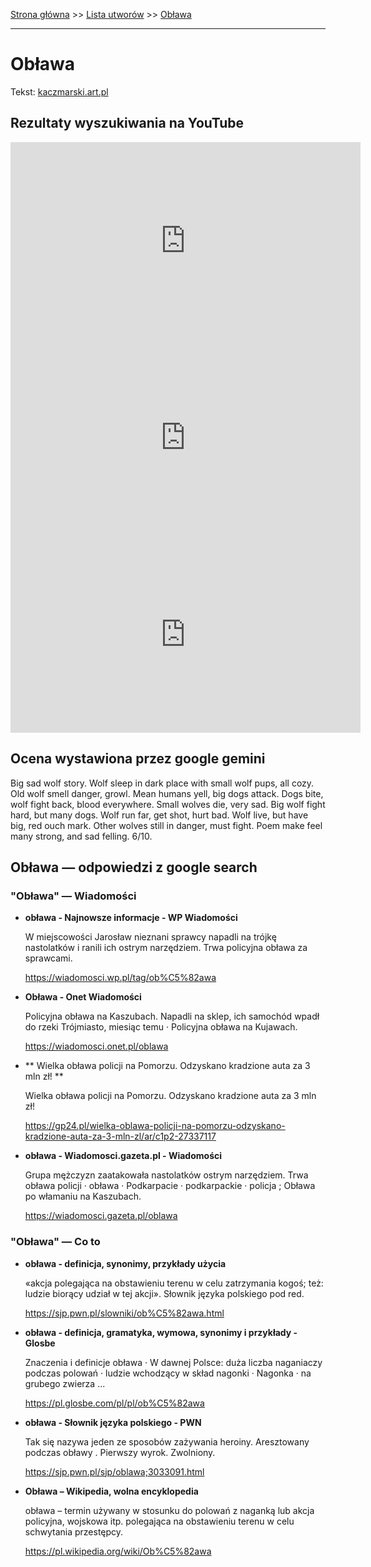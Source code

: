 [Strona główna](../index.md) >> [Lista utworów](../list.md) >> [Obława](367.md)

---

# Obława

Tekst: [kaczmarski.art.pl](https://www.kaczmarski.art.pl/tworczosc/wiersze/oblawa/)

## Rezultaty wyszukiwania na YouTube

<iframe width="560" height="315" src="https://www.youtube.com/embed/v0NAXRuc7Jg?si=IdontcarewhotheIRSsendsImnotpayingtaxes" title="YouTube video player" frameborder="0" allow="accelerometer; autoplay; clipboard-write; encrypted-media; gyroscope; picture-in-picture; web-share" referrerpolicy="strict-origin-when-cross-origin" allowfullscreen></iframe>

<iframe width="560" height="315" src="https://www.youtube.com/embed/bHXuEyq3EUw?si=IdontcarewhotheIRSsendsImnotpayingtaxes" title="YouTube video player" frameborder="0" allow="accelerometer; autoplay; clipboard-write; encrypted-media; gyroscope; picture-in-picture; web-share" referrerpolicy="strict-origin-when-cross-origin" allowfullscreen></iframe>

<iframe width="560" height="315" src="https://www.youtube.com/embed/3tOZvDO1iSk?si=IdontcarewhotheIRSsendsImnotpayingtaxes" title="YouTube video player" frameborder="0" allow="accelerometer; autoplay; clipboard-write; encrypted-media; gyroscope; picture-in-picture; web-share" referrerpolicy="strict-origin-when-cross-origin" allowfullscreen></iframe>

## Ocena wystawiona przez google gemini

Big sad wolf story. Wolf sleep in dark place with small wolf pups, all cozy. Old wolf smell danger, growl. Mean humans yell, big dogs attack. Dogs bite, wolf fight back, blood everywhere. Small wolves die, very sad. Big wolf fight hard, but many dogs. Wolf run far, get shot, hurt bad. Wolf live, but have big, red ouch mark. Other wolves still in danger, must fight. Poem make feel many strong, and sad felling. 6/10.


## Obława — odpowiedzi z google search

### "Obława" — Wiadomości

- **obława - Najnowsze informacje - WP Wiadomości**

    W miejscowości Jarosław nieznani sprawcy napadli na trójkę nastolatków i ranili ich ostrym narzędziem. Trwa policyjna obława za sprawcami. 

   <https://wiadomosci.wp.pl/tag/ob%C5%82awa>
- **Obława - Onet Wiadomości**

    Policyjna obława na Kaszubach. Napadli na sklep, ich samochód wpadł do rzeki Trójmiasto, miesiąc temu · Policyjna obława na Kujawach. 

   <https://wiadomosci.onet.pl/oblawa>
- **  Wielka obława policji na Pomorzu. Odzyskano kradzione auta za 3 mln zł!  **

    Wielka obława policji na Pomorzu. Odzyskano kradzione auta za 3 mln zł! 

   <https://gp24.pl/wielka-oblawa-policji-na-pomorzu-odzyskano-kradzione-auta-za-3-mln-zl/ar/c1p2-27337117>
- **obława - Wiadomosci.gazeta.pl - Wiadomości**

    Grupa mężczyzn zaatakowała nastolatków ostrym narzędziem. Trwa obława policji · obława · Podkarpacie · podkarpackie · policja ; Obława po włamaniu na Kaszubach. 

   <https://wiadomosci.gazeta.pl/oblawa>

### "Obława" — Co to

- **obława - definicja, synonimy, przykłady użycia**

    «akcja polegająca na obstawieniu terenu w celu zatrzymania kogoś; też: ludzie biorący udział w tej akcji». Słownik języka polskiego pod red. 

   <https://sjp.pwn.pl/slowniki/ob%C5%82awa.html>
- **obława - definicja, gramatyka, wymowa, synonimy i przykłady - Glosbe**

    Znaczenia i definicje obława · W dawnej Polsce: duża liczba naganiaczy podczas polowań · ludzie wchodzący w skład nagonki · Nagonka · na grubego zwierza ... 

   <https://pl.glosbe.com/pl/pl/ob%C5%82awa>
- **obława - Słownik języka polskiego - PWN**

    Tak się nazywa jeden ze sposobów zażywania heroiny. Aresztowany podczas obławy . Pierwszy wyrok. Zwolniony. 

   <https://sjp.pwn.pl/sjp/oblawa;3033091.html>
- **Obława – Wikipedia, wolna encyklopedia**

    obława – termin używany w stosunku do polowań z naganką lub akcja policyjna, wojskowa itp. polegająca na obstawieniu terenu w celu schwytania przestępcy. 

   <https://pl.wikipedia.org/wiki/Ob%C5%82awa>

